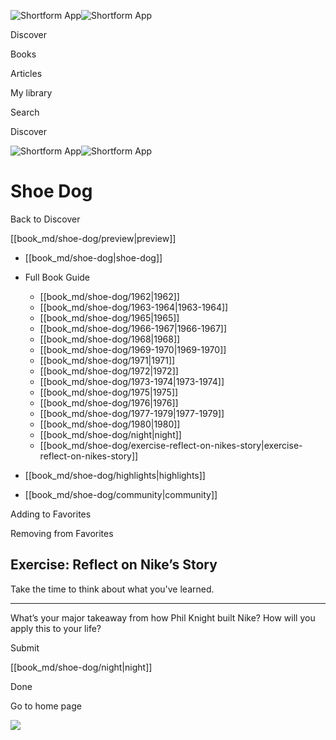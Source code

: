 ![Shortform App](/img/logo.36a2399e.svg)![Shortform App](/img/logo-dark.70c1b072.svg)

Discover

Books

Articles

My library

Search

Discover

![Shortform App](/img/logo.36a2399e.svg)![Shortform App](/img/logo-dark.70c1b072.svg)

# Shoe Dog

Back to Discover

[[book_md/shoe-dog/preview|preview]]

  * [[book_md/shoe-dog|shoe-dog]]
  * Full Book Guide

    * [[book_md/shoe-dog/1962|1962]]
    * [[book_md/shoe-dog/1963-1964|1963-1964]]
    * [[book_md/shoe-dog/1965|1965]]
    * [[book_md/shoe-dog/1966-1967|1966-1967]]
    * [[book_md/shoe-dog/1968|1968]]
    * [[book_md/shoe-dog/1969-1970|1969-1970]]
    * [[book_md/shoe-dog/1971|1971]]
    * [[book_md/shoe-dog/1972|1972]]
    * [[book_md/shoe-dog/1973-1974|1973-1974]]
    * [[book_md/shoe-dog/1975|1975]]
    * [[book_md/shoe-dog/1976|1976]]
    * [[book_md/shoe-dog/1977-1979|1977-1979]]
    * [[book_md/shoe-dog/1980|1980]]
    * [[book_md/shoe-dog/night|night]]
    * [[book_md/shoe-dog/exercise-reflect-on-nikes-story|exercise-reflect-on-nikes-story]]
  * [[book_md/shoe-dog/highlights|highlights]]
  * [[book_md/shoe-dog/community|community]]



Adding to Favorites 

Removing from Favorites 

## Exercise: Reflect on Nike’s Story

Take the time to think about what you've learned.

* * *

What’s your major takeaway from how Phil Knight built Nike? How will you apply this to your life?

Submit 

[[book_md/shoe-dog/night|night]]

Done

Go to home page 

![](https://bat.bing.com/action/0?ti=56018282&Ver=2&mid=379e7c98-6ba3-404f-926c-28afa3b58648&sid=f30c5e70639211ee87d33f0876d93783&vid=f30c9700639211eeb3a75d830392c94f&vids=0&msclkid=N&pi=0&lg=en-US&sw=800&sh=600&sc=24&nwd=1&tl=Shortform%20%7C%20Shoe%20Dog&p=https%3A%2F%2Fwww.shortform.com%2Fapp%2Fbook%2Fshoe-dog%2Fexercise-reflect-on-nikes-story&r=&lt=422&evt=pageLoad&sv=1&rn=906660)
